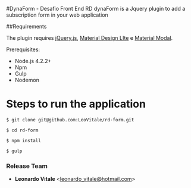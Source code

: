 #DynaForm - Desafio Front End RD
dynaForm is a Jquery plugin to add a subscription form in your web application

##Requirements

The plugin requires [jQuery.js](https://jquery.com/),  [Material Design LIte](https://getmdl.io) e [Material Modal](https://github.com/MarkRabey/material-modal).

Prerequisites:

* Node.js 4.2.2+
* Npm
* Gulp
* Nodemon


Steps to run the application
=======
```
$ git clone git@github.com:LeoVitale/rd-form.git

$ cd rd-form

$ npm install

$ gulp
```

### Release Team

* **Leonardo Vitale** &lt;leonardo_vitale@hotmail.com&gt;

